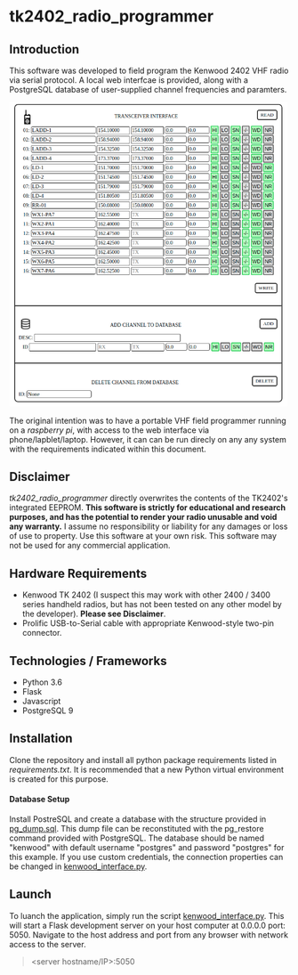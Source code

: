 # tk2402_radio_programmer

## Introduction
This software was developed to field program the Kenwood 2402 VHF radio via serial protocol. A local web interfcae is provided, along with a PostgreSQL database of user-supplied channel frequencies and paramters.

<img src="tk2402_screenshot.png" width="500">

The original intention was to have a portable VHF field programmer running on a _raspberry pi_, with access to the web interface via phone/lapblet/laptop. However, it can can be run direcly on any any system with the requirements indicated within this document.

## Disclaimer
*tk2402_radio_programmer* directly overwrites the contents of the TK2402's integrated EEPROM. **This software is strictly for educational and research purposes, and has the potential to render your radio unusable and void any warranty.** I assume no responsibility or liability for any damages or loss of use to property. Use this software at your own risk. This software may not be used for any commercial application. 

## Hardware Requirements
- Kenwood TK 2402 (I suspect this may work with other 2400 / 3400 series handheld radios, but has not been tested on any other model by the developer).  **Please see Disclaimer**.
- Prolific USB-to-Serial cable with appropriate Kenwood-style two-pin connector.

## Technologies / Frameworks
- Python 3.6
- Flask
- Javascript
- PostgreSQL 9

## Installation
Clone the repository and install all python package requirements listed in *requirements.txt*.  It is recommended that a new Python virtual environment is created for this purpose.
#### Database Setup
Install PostreSQL and create a database with the structure provided in [pg_dump.sql](pg_dump.sql).  This dump file can be reconstituted with the pg_restore command provided with PostgreSQL.
The database should be named "kenwood" with default username "postgres" and password "postgres" for this example.  If you use custom credentials, the connection properties can be changed in [kenwood_interface.py](kenwood_interface.py#L14).

## Launch
To luanch the application, simply run the script [kenwood_interface.py](kenwood_interface.py). This will start a Flask development server on your host computer at 0.0.0.0 port: 5050.
Navigate to the host address and port from any browser with network access to the server.
> <server hostname/IP>:5050
